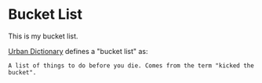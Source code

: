 Bucket List
===========
This is my bucket list.

[Urban Dictionary](http://www.urbandictionary.com/define.php?term=bucket%20list) defines a "bucket list" as:
```
A list of things to do before you die. Comes from the term "kicked the bucket".
```
